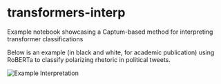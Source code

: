 # transformers-interp
Example notebook showcasing a Captum-based method for interpreting transformer classifications

Below is an example (in black and white, for academic publication) using RoBERTa to classify polarizing rhetoric in political tweets.

![Example Interpretation](https://github.com/ssdorsey/transformers-interp/Roberta_Interp.PNG)

